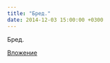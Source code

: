 ```yaml
---
title: "Бред."
date: 2014-12-03 15:00:00 +0300
---
```


Бред.

[Вложение](/assets/vk_photos/2/IMIHAGTMJ_g.jpg)
